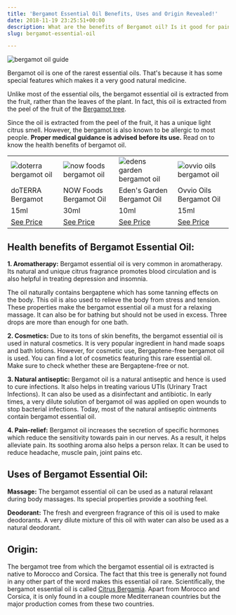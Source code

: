 ```yaml
---
title: 'Bergamot Essential Oil Benefits, Uses and Origin Revealed!'
date: 2018-11-19 23:25:51+00:00
description: What are the benefits of Bergamot oil? Is it good for pain relief? See what we discovered about this rare essential oil before you go anywhere else.
slug: bergamot-essential-oil

---
```


![bergamot oil guide](https://www.doorwaysmagazine.com/wp-content/uploads/bergamot_oil_guide.jpg)

Bergamot oil is one of the rarest essential oils. That's because it has some special features which makes it a very good natural medicine. 

Unlike most of the essential oils, the bergamot essential oil is extracted from the fruit, rather than the leaves of the plant. In fact, this oil is extracted from the peel of the fruit of the [Bergamot tree](http://en.wikipedia.org/wiki/Bergamot_orange).

Since the oil is extracted from the peel of the fruit, it has a unique light citrus smell. However, the bergamot is also known to be allergic to most people. **Proper medical guidance is advised before its use.** Read on to know the health benefits of bergamot oil.

<table >
<tr >

<td ><img alt="doterra bergamot oil" src="https://www.doorwaysmagazine.com/wp-content/uploads/doterra_bergamot_oil-150x150.jpg" ></td>

<td ><img alt="now foods bergamot oil" src="https://www.doorwaysmagazine.com/wp-content/uploads/now_foods_bergamot_oil-150x150.jpg" >
</td>

<td ><img alt="edens garden bergamot oil" src="https://www.doorwaysmagazine.com/wp-content/uploads/edens_garden_bergamot_oil-150x150.jpg" >
</td>

<td ><img alt="ovvio oils bergamot oil" src="https://www.doorwaysmagazine.com/wp-content/uploads/ovvio_oils_bergamot_oil-150x150.jpg" >
</td>
</tr>
<tr >

<td >doTERRA Bergamot
</td>

<td >NOW Foods Bergamot Oil
</td>

<td >Eden's Garden Bergamot Oil
</td>

<td >Ovvio Oils Bergamot Oil
</td>
</tr>
<tr >

<td >15ml
</td>

<td >30ml
</td>

<td >10ml
</td>

<td >15ml
</td>
</tr>
<tr >

<td ><a href="https://www.amazon.com/dp/B00CKJGIS2?tag=doorways-20" target="_blank" rel="nofollow">See Price</a>
</td>

<td ><a href="https://www.amazon.com/dp/B0014UFYCO?tag=doorways-20" target="_blank" rel="nofollow">See Price</a>
</td>

<td ><a href="https://www.amazon.com/dp/B003TMA3DU?tag=doorways-20" target="_blank" rel="nofollow">See Price</a>
</td>

<td ><a href="https://www.amazon.com/dp/B00VQ0UH60?tag=doorways-20" target="_blank" rel="nofollow">See Price</a>
</td>
</tr>
</table>




## Health benefits of Bergamot Essential Oil:



**1. Aromatherapy:** Bergamot essential oil is very common in aromatherapy. Its natural and unique citrus fragrance promotes blood circulation and is also helpful in treating depression and insomnia. 

The oil naturally contains bergaptene which has some tanning effects on the body. This oil is also used to relieve the body from stress and tension. These properties make the bergamot essential oil a must for a relaxing massage. It can also be for bathing but should not be used in excess. Three drops are more than enough for one bath.

**2. Cosmetics:** Due to its tons of skin benefits, the bergamot essential oil is used in natural cosmetics. It is very popular ingredient in hand made soaps and bath lotions. However, for cosmetic use, Bergaptene-free bergamot oil is used. You can find a lot of cosmetics featuring this rare essential oil. Make sure to check whether these are Bergaptene-free or not.

**3. Natural antiseptic:** Bergamot oil is a natural antiseptic and hence is used to cure infections. It also helps in treating various UTIs (Urinary Tract Infections). It can also be used as a disinfectant and antibiotic. In early times, a very dilute solution of bergamot oil was applied on open wounds to stop bacterial infections. Today, most of the natural antiseptic ointments contain bergamot essential oil.
 
**4. Pain-relief:** Bergamot oil increases the secretion of specific hormones which reduce the sensitivity towards pain in our nerves. As a result, it helps alleviate pain. Its soothing aroma also helps a person relax. It can be used to reduce headache, muscle pain, joint pains etc. 



## Uses of Bergamot Essential Oil:



**Massage:** The bergamot essential oil can be used as a natural relaxant during body massages. Its special properties provide a soothing feel.

**Deodorant:** The fresh and evergreen fragrance of this oil is used to make deodorants. A very dilute mixture of this oil with water can also be used as a natural deodorant.



## Origin:



The bergamot tree from which the bergamot essential oil is extracted is native to Morocco and Corsica. The fact that this tree is generally not found in any other part of the word makes this essential oil rare. Scientifically, the bergamot essential oil is called [Citrus Bergamia](http://www.ncbi.nlm.nih.gov/pubmed/19655295). Apart from Morocco and Corsica, it is only found in a couple more Mediterranean countries but the major production comes from these two countries. 

